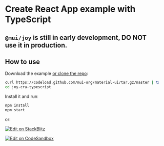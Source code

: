 # Create React App example with TypeScript

## `@mui/joy` is still in early development, DO NOT use it in production.

## How to use

Download the example [or clone the repo](https://github.com/mui-org/material-ui):

<!-- #default-branch-switch -->

```sh
curl https://codeload.github.com/mui-org/material-ui/tar.gz/master | tar -xz --strip=2 material-ui-master/examples/joy-cra-typescript
cd joy-cra-typescript
```

Install it and run:

```sh
npm install
npm start
```

or:

<!-- #default-branch-switch -->

[![Edit on StackBlitz](https://developer.stackblitz.com/img/open_in_stackblitz.svg)](https://stackblitz.com/github/mui-org/material-ui/tree/master/examples/joy-cra-typescript)

[![Edit on CodeSandbox](https://codesandbox.io/static/img/play-codesandbox.svg)](https://codesandbox.io/s/github/mui-org/material-ui/tree/master/examples/joy-cra-typescript)
